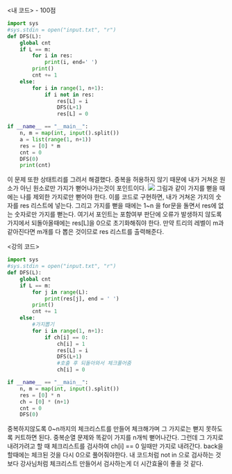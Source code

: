 <내 코드> - 100점

```python
import sys
#sys.stdin = open("input.txt", "r")
def DFS(L):
    global cnt
    if L == m:
        for i in res:
            print(i, end=' ')
        print()
        cnt += 1
    else:
        for i in range(1, n+1):
            if i not in res:
                res[L] = i
                DFS(L+1)
                res[L] = 0

if __name__ == "__main__":
    n, m = map(int, input().split())
    a = list(range(1, n+1))
    res = [0] * m
    cnt = 0
    DFS(0)
    print(cnt)
```

이 문제 또한 상태트리를 그려서 해결했다.
중복을 허용하지 않기 때문에 내가 거쳐온 원소가 아닌 원소로만 가지가 뻗어나가는것이 포인트이다.
![](https://velog.velcdn.com/images/woonyumnyum/post/9f9b7b92-3bde-4567-850a-dc0d4ecdb03b/image.png)
그림과 같이 가지를 뻗을 때에는 나를 제외한 가지로만 뻗어야 한다.
이를 코드로 구현하면, 내가 거쳐온 가지의 숫자를 res 리스트에 넣는다.
그리고 가지를 뻗을 때에는 1~n 을 for문을 돌면서 res에 없는 숫자로만 가지를 뻗는다.
여기서 포인트는 포함여부 판단에 오류가 발생하지 않도록 가지에서 되돌아올때에는 res[L]을 0으로 초기화해줘야 한다.
만약 트리의 레벨이 m과 같아진다면 m개를 다 뽑은 것이므로 res 리스트를 출력해준다.

<강의 코드>

```python
import sys
#sys.stdin = open("input.txt", "r")
def DFS(L):
    global cnt
    if L == m:
        for j in range(L):
            print(res[j], end = ' ')
        print()
        cnt += 1
    else:
        #가지뽑기
        for i in range(1, n+1):
            if ch[i] == 0:
                ch[i] = 1
                res[L] = i
                DFS(L+1)
                #호출 후 되돌아와서 체크풀어줌
                ch[i] = 0

if __name__ == "__main__":
    n, m = map(int, input().split())
    res = [0] * n
    ch = [0] * (n+1)
    cnt = 0
    DFS(0)

```

중복하지않도록 0~n까지의 체크리스트를 만들어 체크해가며 그 가지로는 뻗지 못하도록 커트하면 된다.
중복순열 문제와 똑같이 가지를 n개씩 뻗어나간다. 그런데 그 가지로 내려가려고 할 때 체크리스트를 검사하여 ch[i] == 0 일때만 가지로 내려간다.
back을 할때에는 체크된 것을 다시 0으로 풀어줘야한다.
내 코드처럼 not in 으로 검사하는 것보다 강사님처럼 체크리스트 만들어서 검사하는게 더 시간효율이 좋을 것 같다.

